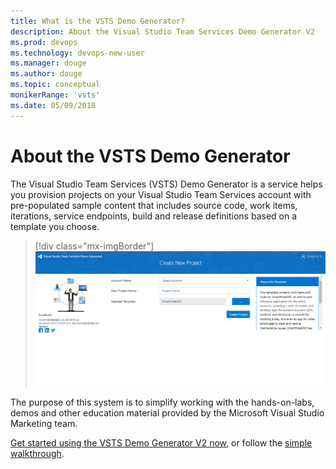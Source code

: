 ```yaml
---
title: What is the VSTS Demo Generator?
description: About the Visual Studio Team Services Demo Generator V2
ms.prod: devops  
ms.technology: devops-new-user
ms.manager: douge
ms.author: douge
ms.topic: conceptual
monikerRange: 'vsts'
ms.date: 05/09/2018
---
```


# About the VSTS Demo Generator

The Visual Studio Team Services (VSTS) Demo Generator is a service helps you provision projects on your Visual Studio Team Services account with pre-populated sample content that includes source code, work items, iterations, service endpoints, build and release definitions based on a template you choose.

> [!div class="mx-imgBorder"]
![Add external user to VSTS](_img/3.png)

The purpose of this system is to simplify working with the hands-on-labs, demos and other education material provided by the Microsoft Visual Studio Marketing team.

[Get started using the VSTS Demo Generator V2 now](https://vstsdemogenerator.azurewebsites.net/), or follow the [simple walkthrough](use-vsts-demo-generator-v2.md).